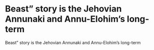 # Beast” story is the Jehovian Annunaki and Annu-Elohim’s long-term

Beast” story is the Jehovian Annunaki and Annu-Elohim’s long-term